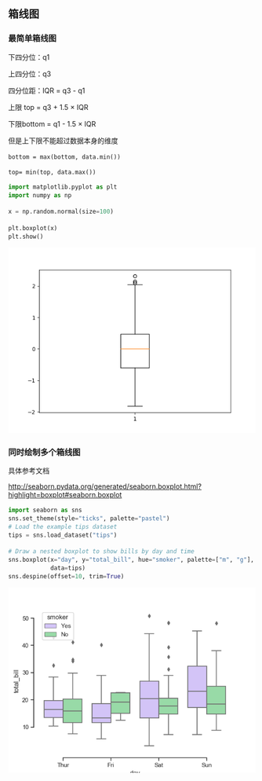 ## 箱线图

### 最简单箱线图

下四分位：q1

上四分位：q3

四分位距：IQR = q3 - q1

上限 top = q3 + 1.5 × IQR

下限bottom = q1 - 1.5 × IQR

但是上下限不能超过数据本身的维度

`bottom = max(bottom, data.min())`

`top= min(top, data.max())`

```python
import matplotlib.pyplot as plt
import numpy as np

x = np.random.normal(size=100)

plt.boxplot(x)
plt.show()
```

![](img/箱线图.png)

### 同时绘制多个箱线图

具体参考文档

http://seaborn.pydata.org/generated/seaborn.boxplot.html?highlight=boxplot#seaborn.boxplot

```python
import seaborn as sns
sns.set_theme(style="ticks", palette="pastel")
# Load the example tips dataset
tips = sns.load_dataset("tips")

# Draw a nested boxplot to show bills by day and time
sns.boxplot(x="day", y="total_bill", hue="smoker", palette=["m", "g"],
            data=tips)
sns.despine(offset=10, trim=True)
```

![](img/seaborn箱线图1.png)